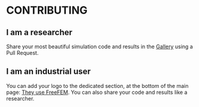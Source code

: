 # CONTRIBUTING

## I am a researcher

Share your most beautiful simulation code and results in the [Gallery](_layouts/gallery.html) using a Pull Request.

## I am an industrial user

You can add your logo to the dedicated section, at the bottom of the main page: [They use FreeFEM](_layouts/index.html). You can also share your code and results like a researcher.
